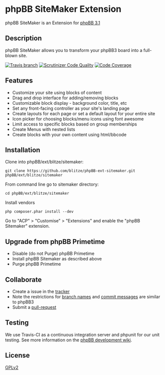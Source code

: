 # phpBB SiteMaker Extension

phpBB SiteMaker is an Extension for [phpBB 3.1](https://www.phpbb.com/)

## Description

phpBB SiteMaker allows you to transform your phpBB3 board into a full-blown site.

[![Travis branch](https://img.shields.io/travis/blitze/phpBB-ext-sitemaker/develop.svg?style=flat)](https://travis-ci.org/blitze/phpBB-ext-sitemaker) [![Scrutinizer Code Quality](https://img.shields.io/scrutinizer/g/blitze/phpBB-ext-sitemaker/develop.svg?style=flat)](https://scrutinizer-ci.com/g/blitze/phpBB-ext-sitemaker/?branch=develop) [![Code Coverage](https://img.shields.io/scrutinizer/coverage/g/blitze/phpBB-ext-sitemaker/develop.svg?style=flat)](https://scrutinizer-ci.com/g/blitze/phpBB-ext-sitemaker/?branch=develop)

## Features

* Customize your site using blocks of content
* Drag and drop interface for adding/removing blocks
* Customizable block display - background color, title, etc
* Set any front-facing controller as your site's landing page
* Create layouts for each page or set a default layout for your entire site
* Icon picker for choosing blocks/menu icons using font awesome
* Limit access to specific blocks based on group memberships
* Create Menus with nested lists
* Create blocks with your own content using html/bbcode

## Installation

Clone into phpBB/ext/blitze/sitemaker:

    git clone https://github.com/blitze/phpBB-ext-sitemaker.git phpBB/ext/blitze/sitemaker

From command line go to sitemaker directory:

    cd phpBB/ext/blitze/sitemaker

Install vendors

    php composer.phar install --dev

Go to "ACP" > "Customise" > "Extensions" and enable the "phpBB Sitemaker" extension.

## Upgrade from phpBB Primetime

* Disable (do not Purge) phpBB Primetime
* Install phpBB Sitemaker as described above
* Purge phpBB Primetime

## Collaborate

* Create a issue in the [tracker](https://github.com/blitze/phpBB-ext-sitemaker/issues)
* Note the restrictions for [branch names](https://wiki.phpbb.com/Git#Branch_Names) and [commit messages](https://wiki.phpbb.com/Git#Commit_Messages) are similar to phpBB3
* Submit a [pull-request](https://github.com/blitze/phpBB-ext-sitemaker/pulls)

## Testing

We use Travis-CI as a continuous integration server and phpunit for our unit testing. See more information on the [phpBB development wiki](https://wiki.phpbb.com/Unit_Tests).

## License

[GPLv2](license.txt)
